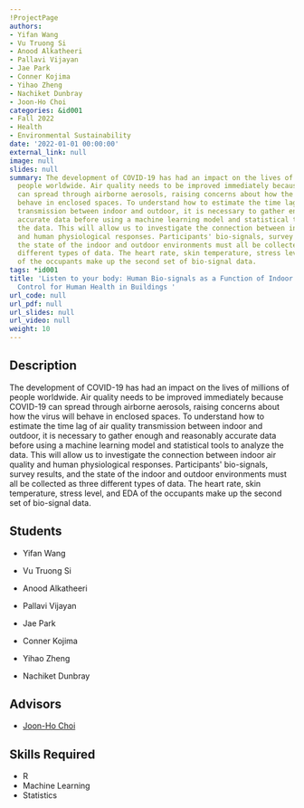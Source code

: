 ```yaml
---
!ProjectPage
authors:
- Yifan Wang
- Vu Truong Si
- Anood Alkatheeri
- Pallavi Vijayan
- Jae Park
- Conner Kojima
- Yihao Zheng
- Nachiket Dunbray
- Joon-Ho Choi
categories: &id001
- Fall 2022
- Health
- Environmental Sustainability
date: '2022-01-01 00:00:00'
external_link: null
image: null
slides: null
summary: The development of COVID-19 has had an impact on the lives of millions of
  people worldwide. Air quality needs to be improved immediately because COVID-19
  can spread through airborne aerosols, raising concerns about how the virus will
  behave in enclosed spaces. To understand how to estimate the time lag of air quality
  transmission between indoor and outdoor, it is necessary to gather enough and reasonably
  accurate data before using a machine learning model and statistical tools to analyze
  the data. This will allow us to investigate the connection between indoor air quality
  and human physiological responses. Participants' bio-signals, survey results, and
  the state of the indoor and outdoor environments must all be collected as three
  different types of data. The heart rate, skin temperature, stress level, and EDA
  of the occupants make up the second set of bio-signal data.
tags: *id001
title: 'Listen to your body: Human Bio-signals as a Function of Indoor Air Quality
  Control for Human Health in Buildings '
url_code: null
url_pdf: null
url_slides: null
url_video: null
weight: 10
---
```

## Description

The development of COVID-19 has had an impact on the lives of millions of people worldwide. Air quality needs to be improved immediately because COVID-19 can spread through airborne aerosols, raising concerns about how the virus will behave in enclosed spaces. To understand how to estimate the time lag of air quality transmission between indoor and outdoor, it is necessary to gather enough and reasonably accurate data before using a machine learning model and statistical tools to analyze the data. This will allow us to investigate the connection between indoor air quality and human physiological responses. Participants&#39; bio-signals, survey results, and the state of the indoor and outdoor environments must all be collected as three different types of data. The heart rate, skin temperature, stress level, and EDA of the occupants make up the second set of bio-signal data.





## Students

* Yifan Wang

* Vu Truong Si

* Anood Alkatheeri

* Pallavi Vijayan

* Jae Park

* Conner Kojima

* Yihao Zheng

* Nachiket Dunbray

## Advisors

* [Joon-Ho Choi](../../../author/joonho-choi)

## Skills Required


* R
* Machine Learning
* Statistics
